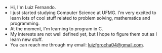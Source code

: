 - Hi, I'm Luiz Fernando.
- I just started studying Computer Science at UFMG. I'm very excited to learn lots of cool stuff related to problem solving, mathematics and programming.
- At the moment, I'm learning to program in C.
- My interests are not well defined yet, but I hope to figure them out as I learn new stuff.
- You can reach me through my email: luizfgrocha04@gmail.com.

<!---
LuizFGRocha/LuizFGRocha is a ✨ special ✨ repository because its `README.md` (this file) appears on your GitHub profile.
You can click the Preview link to take a look at your changes.
--->
